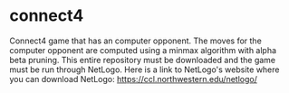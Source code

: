 # connect4
Connect4 game that has an computer opponent. The moves for the computer opponent are computed using a minmax algorithm with alpha beta pruning.
This entire repository must be downloaded and the game must be run through NetLogo. 
Here is a link to NetLogo's website where you can download NetLogo: https://ccl.northwestern.edu/netlogo/
